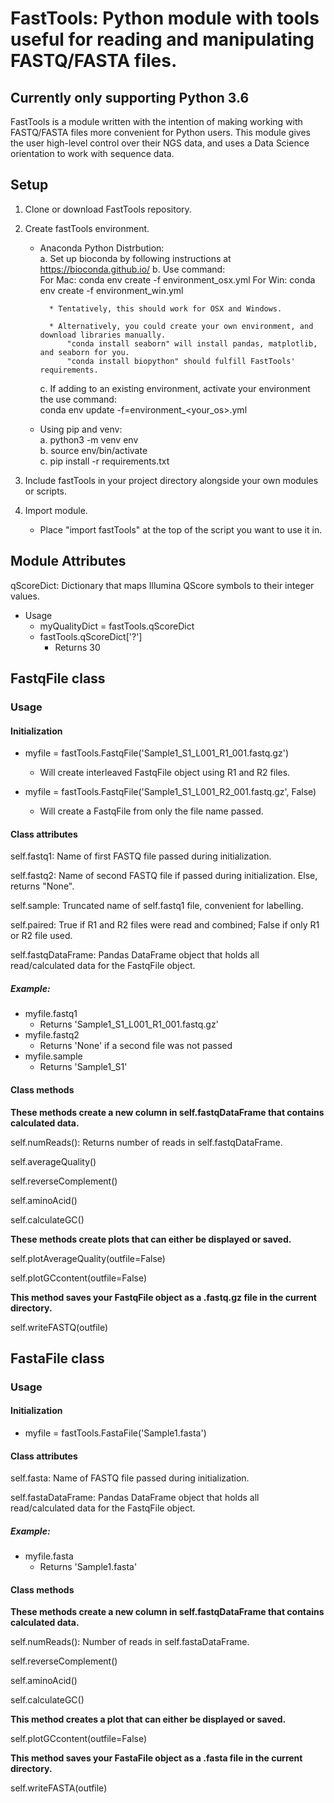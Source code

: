 # FastTools: Python module with tools useful for reading and manipulating FASTQ/FASTA files.

## Currently only supporting Python 3.6

FastTools is a module written with the intention of making working with FASTQ/FASTA files more convenient for Python users.
This module gives the user high-level control over their NGS data, and uses a Data Science orientation to work with sequence
data.

## Setup
1. Clone or download FastTools repository.

2. Create fastTools environment.

    * Anaconda Python Distrbution:  
        a. Set up bioconda by following instructions at https://bioconda.github.io/
        b. Use command:  
            For Mac: conda env create -f environment_osx.yml
            For Win: conda env create -f environment_win.yml
            
            * Tentatively, this should work for OSX and Windows.
     
            * Alternatively, you could create your own environment, and download libraries manually.  
                "conda install seaborn" will install pandas, matplotlib, and seaborn for you.  
                "conda install biopython" should fulfill FastTools' requirements.
            
        c. If adding to an existing environment, activate your environment the use command:  
            conda env update -f=environment_<your_os>.yml

    * Using pip and venv:  
        a. python3 -m venv env  
        b. source env/bin/activate  
        c. pip install -r requirements.txt
        
4. Include fastTools in your project directory alongside your own modules or scripts.

5. Import module.
     * Place "import fastTools" at the top of the script you want to use it in.

## Module Attributes
qScoreDict: Dictionary that maps Illumina QScore symbols to their integer values.  
* Usage
  * myQualityDict = fastTools.qScoreDict
  * fastTools.qScoreDict['?']
    * Returns 30

## FastqFile class
### Usage
#### Initialization
  * myfile = fastTools.FastqFile('Sample1_S1_L001_R1_001.fastq.gz')
    * Will create interleaved FastqFile object using R1 and R2 files.
    
  * myfile = fastTools.FastqFile('Sample1_S1_L001_R2_001.fastq.gz', False)
    * Will create a FastqFile from only the file name passed.
  
#### Class attributes
self.fastq1: Name of first FASTQ file passed during initialization.

self.fastq2: Name of second FASTQ file if passed during initialization. Else, returns "None".

self.sample: Truncated name of self.fastq1 file, convenient for labelling.

self.paired: True if R1 and R2 files were read and combined; False if only R1 or R2 file used.

self.fastqDataFrame: Pandas DataFrame object that holds all read/calculated data for the FastqFile object.

##### Example:
* myfile.fastq1
  * Returns 'Sample1_S1_L001_R1_001.fastq.gz'
* myfile.fastq2
  * Returns 'None' if a second file was not passed
* myfile.sample
  * Returns 'Sample1_S1'
  
#### Class methods
**These methods create a new column in self.fastqDataFrame that contains calculated data.**  

self.numReads(): Returns number of reads in self.fastqDataFrame.

self.averageQuality()

self.reverseComplement()

self.aminoAcid()

self.calculateGC()

**These methods create plots that can either be displayed or saved.**  

self.plotAverageQuality(outfile=False)

self.plotGCcontent(outfile=False)

**This method saves your FastqFile object as a .fastq.gz file in the current directory.**  

self.writeFASTQ(outfile)

## FastaFile class
### Usage
#### Initialization  
  * myfile = fastTools.FastaFile('Sample1.fasta')
  
#### Class attributes
self.fasta: Name of FASTQ file passed during initialization.

self.fastaDataFrame: Pandas DataFrame object that holds all read/calculated data for the FastqFile object.

##### Example:
* myfile.fasta
  * Returns 'Sample1.fasta'
  
#### Class methods
**These methods create a new column in self.fastqDataFrame that contains calculated data.**

self.numReads(): Number of reads in self.fastaDataFrame.

self.reverseComplement()

self.aminoAcid()

self.calculateGC()

**This method creates a plot that can either be displayed or saved.**

self.plotGCcontent(outfile=False)

**This method saves your FastaFile object as a .fasta file in the current directory.**

self.writeFASTA(outfile)
